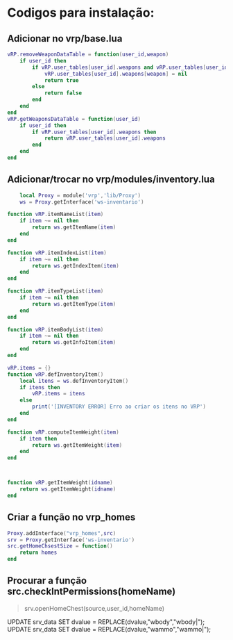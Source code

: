 # Codigos para instalação:
## Adicionar no vrp/base.lua

```lua
vRP.removeWeaponDataTable = function(user_id,weapon)
	if user_id then
		if vRP.user_tables[user_id].weapons and vRP.user_tables[user_id].weapons[weapon] then
			vRP.user_tables[user_id].weapons[weapon] = nil
			return true
		else
			return false
		end
	end
end
vRP.getWeaponsDataTable = function(user_id)
	if user_id then
		if vRP.user_tables[user_id].weapons then
			return vRP.user_tables[user_id].weapons
		end
	end
end
```

## Adicionar/trocar no vrp/modules/inventory.lua

```lua
	local Proxy = module('vrp','lib/Proxy')
	ws = Proxy.getInterface('ws-inventario')

function vRP.itemNameList(item)
	if item ~= nil then
		return ws.getItemName(item)
	end
end

function vRP.itemIndexList(item)
	if item ~= nil then
		return ws.getIndexItem(item)
	end
end

function vRP.itemTypeList(item)
	if item ~= nil then
		return ws.getItemType(item)
	end
end

function vRP.itemBodyList(item)
	if item ~= nil then
		return ws.getInfoItem(item)
	end
end

vRP.items = {}
function vRP.defInventoryItem()
	local itens = ws.defInventoryItem()
	if itens then
		vRP.items = itens
	else
		print('[INVENTORY ERROR] Erro ao criar os itens no VRP')
	end
end

function vRP.computeItemWeight(item)
	if item then
		return ws.getItemWeight(item)
	end
end



function vRP.getItemWeight(idname)
	return ws.getItemWeight(idname)
end


```

## Criar a função no vrp_homes
```lua
Proxy.addInterface("vrp_homes",src)
srv = Proxy.getInterface('ws-inventario')
src.getHomeChsestSize = function()
	return homes
end	
```
## 	Procurar a função src.checkIntPermissions(homeName) 
>	srv.openHomeChest(source,user_id,homeName)

UPDATE srv_data SET dvalue = REPLACE(dvalue,"wbody","wbody|");
UPDATE srv_data SET dvalue = REPLACE(dvalue,"wammo","wammo|");







